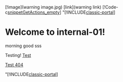 [!image](warning image.jpg)
[link](warning link)
[!Code-c[snippetGetActions_empty](.\..\Reference-Files\CodeSnippets\emptycode)] 
"[!INCLUDE[classic-portal](../includes/classic-portal.md)]
# Welcome to internal-01!
morning good
sss

Testing!
[Test](tested)

[Test 404](https://docs.microsoft.com/zh-cn/aspnet/core/11111)


"[!INCLUDE[classic-portal](../includes/classic-portal.md)]
